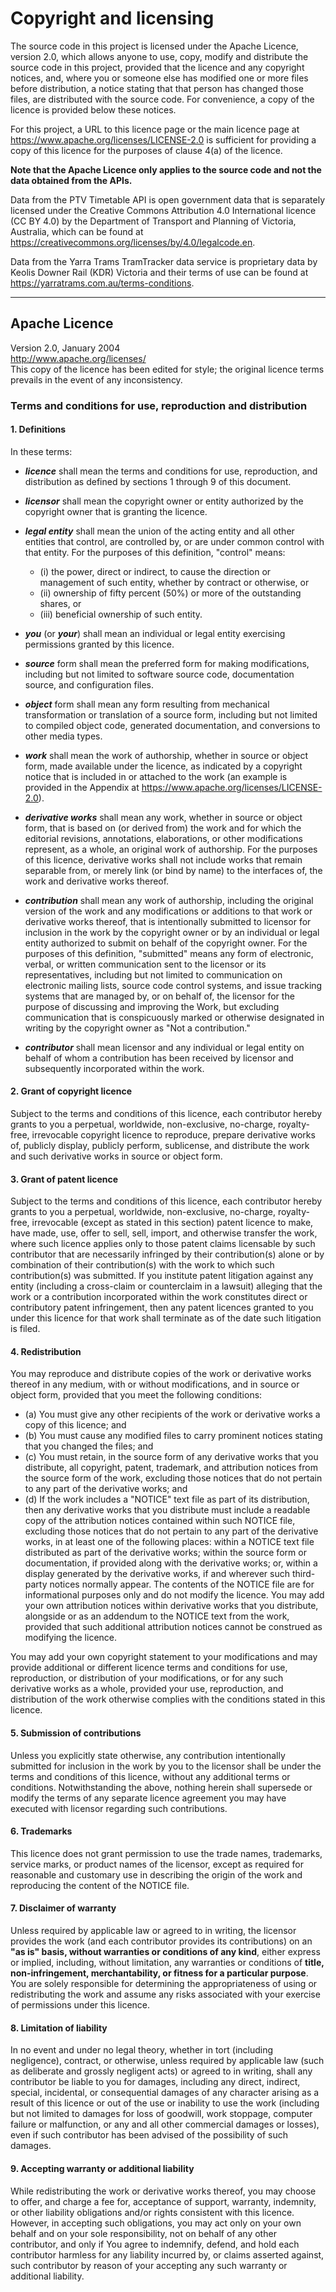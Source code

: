 # Copyright and licensing

The source code in this project is licensed under the Apache Licence, version 2.0, which allows anyone to use, copy, modify and distribute the source code in this project, provided that the licence and any copyright notices, and, where you or someone else has modified one or more files before distribution, a notice stating that that person has changed those files, are distributed with the source code. For convenience, a copy of the licence is provided below these notices.

For this project, a URL to this licence page or the main licence page at https://www.apache.org/licenses/LICENSE-2.0 is sufficient for providing a copy of this licence for the purposes of clause 4(a) of the licence.

**Note that the Apache Licence only applies to the source code and not the data obtained from the APIs.**

Data from the PTV Timetable API is open government data that is separately licensed under the Creative Commons Attribution 4.0 International licence (CC BY 4.0) by the Department of Transport and Planning of Victoria, Australia, which can be found at https://creativecommons.org/licenses/by/4.0/legalcode.en.

Data from the Yarra Trams TramTracker data service is proprietary data by Keolis Downer Rail (KDR) Victoria and their terms of use can be found at https://yarratrams.com.au/terms-conditions.

---

## Apache Licence
Version 2.0, January 2004<br />
http://www.apache.org/licenses/<br />
This copy of the licence has been edited for style; the original licence terms prevails in the event of any inconsistency.

### Terms and conditions for use, reproduction and distribution

#### 1. Definitions

In these terms:

- ***licence*** shall mean the terms and conditions for use, reproduction, and distribution as defined by sections 1 through 9 of this document.

- ***licensor*** shall mean the copyright owner or entity authorized by the copyright owner that is granting the licence.

- ***legal entity*** shall mean the union of the acting entity and all other entities that control, are controlled by, or are under common control with that entity. For the purposes of this definition, "control" means:
  - (i) the power, direct or indirect, to cause the direction or management of such entity, whether by contract or otherwise, or
  - (ii) ownership of fifty percent (50%) or more of the outstanding shares, or
  - (iii) beneficial ownership of such entity.

- ***you*** (or ***your***) shall mean an individual or legal entity exercising permissions granted by this licence.

- ***source*** form shall mean the preferred form for making modifications, including but not limited to software source code, documentation source, and configuration files.

- ***object*** form shall mean any form resulting from mechanical transformation or translation of a source form, including but not limited to compiled object code, generated documentation, and conversions to other media types.

- ***work*** shall mean the work of authorship, whether in source or object form, made available under the licence, as indicated by a copyright notice that is included in or attached to the work (an example is provided in the Appendix at https://www.apache.org/licenses/LICENSE-2.0).

- ***derivative works*** shall mean any work, whether in source or object form, that is based on (or derived from) the work and for which the editorial revisions, annotations, elaborations, or other modifications represent, as a whole, an original work of authorship. For the purposes of this licence, derivative works shall not include works that remain separable from, or merely link (or bind by name) to the interfaces of, the work and derivative works thereof.

- ***contribution*** shall mean any work of authorship, including the original version of the work and any modifications or additions to that work or derivative works thereof, that is intentionally submitted to licensor for inclusion in the work by the copyright owner or by an individual or legal entity authorized to submit on behalf of the copyright owner. For the purposes of this definition, "submitted" means any form of electronic, verbal, or written communication sent to the licensor or its representatives, including but not limited to communication on electronic mailing lists, source code control systems, and issue tracking systems that are managed by, or on behalf of, the licensor for the purpose of discussing and improving the Work, but excluding communication that is conspicuously marked or otherwise designated in writing by the copyright owner as "Not a contribution."

- ***contributor*** shall mean licensor and any individual or legal entity on behalf of whom a contribution has been received by licensor and subsequently incorporated within the work.

#### 2. Grant of copyright licence

Subject to the terms and conditions of this licence, each contributor hereby grants to you a perpetual, worldwide, non-exclusive, no-charge, royalty-free, irrevocable copyright licence to reproduce, prepare derivative works of, publicly display, publicly perform, sublicense, and distribute the work and such derivative works in source or object form.

#### 3. Grant of patent licence

Subject to the terms and conditions of this licence, each contributor hereby grants to you a perpetual, worldwide, non-exclusive, no-charge, royalty-free, irrevocable (except as stated in this section) patent licence to make, have made, use, offer to sell, sell, import, and otherwise transfer the work,
where such licence applies only to those patent claims licensable by such contributor that are necessarily infringed by their contribution(s) alone or by combination of their contribution(s) with the work to which such contribution(s) was submitted. If you institute patent litigation against any entity (including a cross-claim or counterclaim in a lawsuit) alleging that the work or a contribution incorporated within the work constitutes direct or contributory patent infringement, then any patent licences granted to you under this licence for that work shall terminate as of the date such litigation is filed.

#### 4. Redistribution

You may reproduce and distribute copies of the work or derivative works thereof in any medium, with or without modifications, and in source or object form, provided that you meet the following conditions:

- (a) You must give any other recipients of the work or derivative works a copy of this licence; and
- (b) You must cause any modified files to carry prominent notices stating that you changed the files; and
- (c) You must retain, in the source form of any derivative works that you distribute, all copyright, patent, trademark, and attribution notices from the source form of the work, excluding those notices that do not pertain to any part of the derivative works; and
- (d) If the work includes a "NOTICE" text file as part of its distribution, then any derivative works that you distribute must include a readable copy of the attribution notices contained within such NOTICE file, excluding those notices that do not pertain to any part of the derivative works, in at least one of the following places: within a NOTICE text file distributed as part of the derivative works; within the source form or documentation, if provided along with the derivative works; or, within a display generated by the derivative works, if and wherever such third-party notices normally appear. The contents of the NOTICE file are for informational purposes only and do not modify the licence. You may add your own attribution notices within derivative works that you distribute, alongside or as an addendum to the NOTICE text from the work, provided that such additional attribution notices cannot be construed as modifying the licence.

You may add your own copyright statement to your modifications and may provide additional or different licence terms and conditions for use, reproduction, or distribution of your modifications, or for any such derivative works as a whole, provided your use, reproduction, and distribution of the work otherwise complies with the conditions stated in this licence.

#### 5. Submission of contributions

Unless you explicitly state otherwise, any contribution intentionally submitted for inclusion in the work
by you to the licensor shall be under the terms and conditions of this licence, without any additional terms or conditions. Notwithstanding the above, nothing herein shall supersede or modify the terms of any separate licence agreement you may have executed with licensor regarding such contributions.

#### 6. Trademarks

This licence does not grant permission to use the trade names, trademarks, service marks, or product names of the licensor, except as required for reasonable and customary use in describing the origin of the work and reproducing the content of the NOTICE file.

#### 7. Disclaimer of warranty

Unless required by applicable law or agreed to in writing, the licensor provides the work (and each contributor provides its contributions) on an **"as is" basis, without warranties or conditions of any kind**, either express or implied, including, without limitation, any warranties or conditions of **title, non-infringement, merchantability, or fitness for a particular purpose**. You are solely responsible for determining the appropriateness of using or redistributing the work and assume any risks associated with your exercise of permissions under this licence.

#### 8. Limitation of liability

In no event and under no legal theory, whether in tort (including negligence), contract, or otherwise, unless required by applicable law (such as deliberate and grossly negligent acts) or agreed to in writing, shall any contributor be liable to you for damages, including any direct, indirect, special, incidental, or consequential damages of any character arising as a result of this licence or out of the use or inability to use the work (including but not limited to damages for loss of goodwill, work stoppage, computer failure or malfunction, or any and all other commercial damages or losses), even if such contributor has been advised of the possibility of such damages.

#### 9. Accepting warranty or additional liability

While redistributing the work or derivative works thereof, you may choose to offer, and charge a fee for, acceptance of support, warranty, indemnity, or other liability obligations and/or rights consistent with this licence. However, in accepting such obligations, you may act only on your own behalf and on your sole responsibility, not on behalf of any other contributor, and only if You agree to indemnify, defend, and hold each contributor harmless for any liability incurred by, or claims asserted against, such contributor by reason of your accepting any such warranty or additional liability.
